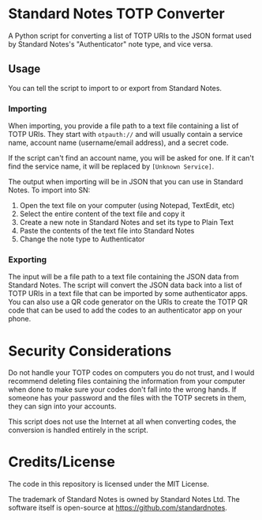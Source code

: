 # Standard Notes TOTP Converter
A Python script for converting a list of TOTP URIs to the JSON format used by Standard Notes's "Authenticator" note type, and vice versa.

## Usage
You can tell the script to import to or export from Standard Notes.
### Importing
When importing, you provide a file path to a text file containing a list of TOTP URIs. They start with `otpauth://` and will usually contain a service name, account name (username/email address), and a secret code.

If the script can't find an account name, you will be asked for one. If it can't find the service name, it will be replaced by `[Unknown Service]`.

The output when importing will be in JSON that you can use in Standard Notes. To import into SN:
1. Open the text file on your computer (using Notepad, TextEdit, etc)
2. Select the entire content of the text file and copy it
3. Create a new note in Standard Notes and set its type to Plain Text
4. Paste the contents of the text file into Standard Notes
5. Change the note type to Authenticator

### Exporting
The input will be a file path to a text file containing the JSON data from Standard Notes. The script will convert the JSON data back into a list of TOTP URIs in a text file that can be imported by some authenticator apps. You can also use a QR code generator on the URIs to create the TOTP QR code that can be used to add the codes to an authenticator app on your phone.

# Security Considerations
Do not handle your TOTP codes on computers you do not trust, and I would recommend deleting files containing the information from your computer when done to make sure your codes don't fall into the wrong hands. If someone has your password and the files with the TOTP secrets in them, they can sign into your accounts.

This script does not use the Internet at all when converting codes, the conversion is handled entirely in the script.

# Credits/License
The code in this repository is licensed under the MIT License.

The trademark of Standard Notes is owned by Standard Notes Ltd. The software itself is open-source at https://github.com/standardnotes.